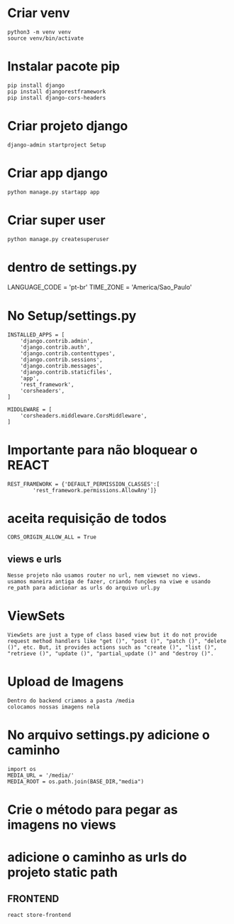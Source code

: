 # Criar venv
    python3 -m venv venv
    source venv/bin/activate
    
# Instalar pacote pip
    pip install django
    pip install djangorestframework
    pip install django-cors-headers

# Criar projeto django
    django-admin startproject Setup 
# Criar app django
    python manage.py startapp app

# Criar super user
    python manage.py createsuperuser

# dentro de settings.py
LANGUAGE_CODE = 'pt-br'
TIME_ZONE = 'America/Sao_Paulo'

# No Setup/settings.py
    INSTALLED_APPS = [
        'django.contrib.admin',
        'django.contrib.auth',
        'django.contrib.contenttypes',
        'django.contrib.sessions',
        'django.contrib.messages',
        'django.contrib.staticfiles',
        'app',
        'rest_framework',
        'corsheaders',
    ]

    MIDDLEWARE = [
        'corsheaders.middleware.CorsMiddleware',
    ]

# Importante para não bloquear o REACT
    REST_FRAMEWORK = {'DEFAULT_PERMISSION_CLASSES':[
            'rest_framework.permissions.AllowAny']}

# aceita requisição de todos 
    CORS_ORIGIN_ALLOW_ALL = True


## views e urls
    Nesse projeto não usamos router no url, nem viewset no views.
    usamos maneira antiga de fazer, criando funções na viwe e usando re_path para adicionar as urls do arquivo url.py

# ViewSets
    ViewSets are just a type of class based view but it do not provide request method handlers like "get ()", "post ()", "patch ()", "delete ()", etc. But, it provides actions such as "create ()", "list ()", "retrieve ()", "update ()", "partial_update ()" and "destroy ()".


# Upload de Imagens
    Dentro do backend criamos a pasta /media
    colocamos nossas imagens nela

# No arquivo settings.py adicione o caminho
    import os
    MEDIA_URL = '/media/'
    MEDIA_ROOT = os.path.join(BASE_DIR,"media")

# Crie o método para pegar as imagens no views

# adicione o caminho as urls do projeto static path


## FRONTEND ##

    react store-frontend
